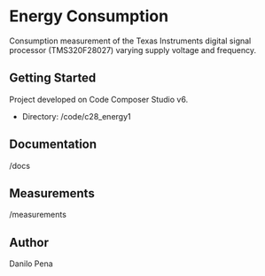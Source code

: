 # Energy Consumption

Consumption measurement of the Texas Instruments digital signal processor (TMS320F28027) varying supply voltage and frequency.

## Getting Started

Project developed on Code Composer Studio v6.

- Directory: /code/c28_energy1

## Documentation

/docs

## Measurements

/measurements

## Author

Danilo Pena
